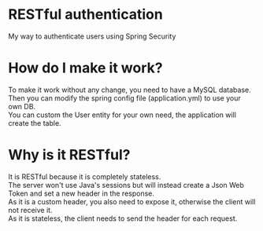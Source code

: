 # RESTful authentication

My way to authenticate users using Spring Security

# How do I make it work?

To make it work without any change, you need to have a MySQL database.<br>
Then you can modify the spring config file (application.yml) to use your own DB.<br>
You can custom the User entity for your own need, the application will create the table.

# Why is it RESTful?

It is RESTful because it is completely stateless. <br>
The server won't use Java's sessions but will instead create a Json Web Token and set a new header in the response.<br>
As it is a custom header, you also need to expose it, otherwise the client will not receive it.<br>
As it is stateless, the client needs to send the header for each request.<br>